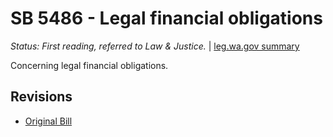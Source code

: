 # SB 5486 - Legal financial obligations
*Status: First reading, referred to Law & Justice.* | [leg.wa.gov summary](https://app.leg.wa.gov/billsummary?BillNumber=5486&Year=2021)

Concerning legal financial obligations.

## Revisions
* [Original Bill](1/)